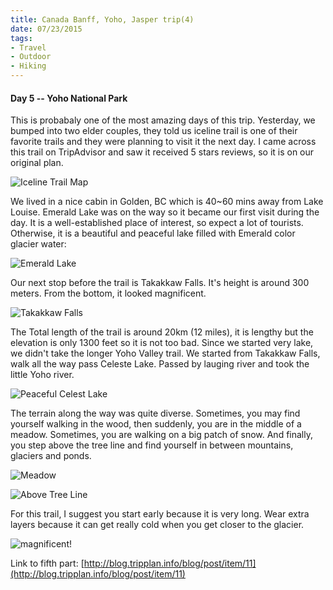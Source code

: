 ```yaml
---
title: Canada Banff, Yoho, Jasper trip(4)
date: 07/23/2015
tags: 
- Travel
- Outdoor
- Hiking
---
```


#### Day 5 -- Yoho National Park

This is probabaly one of the most amazing days of this trip. Yesterday, we bumped into two elder couples, they told us iceline trail is one of their favorite trails and they were planning to visit it the next day. I came across this trail on TripAdvisor and saw it received 5 stars reviews, so it is on our original plan.

<!--more-->

![Iceline Trail Map](http://i.imgur.com/ZiJilYh.gif)

We lived in a nice cabin in Golden, BC which is 40~60 mins away from Lake Louise. Emerald Lake was on the way so it became our first visit during the day. It is a well-established place of interest, so expect a lot of tourists. Otherwise, it is a beautiful and peaceful lake filled with Emerald color glacier water:

![Emerald Lake](http://i.imgur.com/vxwXOVX.jpg)

Our next stop before the trail is Takakkaw Falls. It's height is around 300 meters. From the bottom, it looked magnificent.

![Takakkaw Falls](http://i.imgur.com/eH6RV1V.jpg)

The Total length of the trail is around 20km (12 miles), it is lengthy but the elevation is only 1300 feet so it is not too bad. Since we started very lake, we didn't take the longer Yoho Valley trail. We started from Takakkaw Falls, walk all the way pass Celeste Lake. Passed by lauging river and took the little Yoho river.

![Peaceful Celest Lake](http://i.imgur.com/itTNSm2.jpg)

The terrain along the way was quite diverse. Sometimes, you may find yourself walking in the wood, then suddenly, you are in the middle of a meadow. Sometimes, you are walking on a big patch of snow. And finally, you step above the tree line and find yourself in between mountains, glaciers and ponds.

![Meadow](http://i.imgur.com/NBdgPH6.jpg)

![Above Tree Line](http://i.imgur.com/byX348v.jpg)

For this trail, I suggest you start early because it is very long. Wear extra layers because it can get really cold when you get closer to the glacier.

![magnificent!](http://i.imgur.com/Nq016Se.jpg)

Link to fifth part: [http://blog.tripplan.info/blog/post/item/11](http://blog.tripplan.info/blog/post/item/11)
